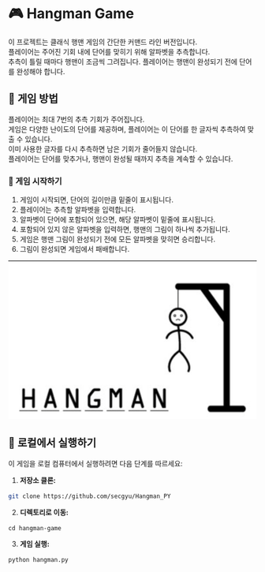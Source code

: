 # 🎮 Hangman Game

이 프로젝트는 클래식 행맨 게임의 간단한 커맨드 라인 버전입니다.  
플레이어는 주어진 기회 내에 단어를 맞히기 위해 알파벳을 추측합니다.  
추측이 틀릴 때마다 행맨이 조금씩 그려집니다. 플레이어는 행맨이 완성되기 전에 단어를 완성해야 합니다.

## 📜 게임 방법

플레이어는 최대 7번의 추측 기회가 주어집니다.  
게임은 다양한 난이도의 단어를 제공하며, 플레이어는 이 단어를 한 글자씩 추측하여 맞출 수 있습니다.  
이미 사용한 글자를 다시 추측하면 남은 기회가 줄어들지 않습니다.  
플레이어는 단어를 맞추거나, 행맨이 완성될 때까지 추측을 계속할 수 있습니다.

### 🎲 게임 시작하기

1. 게임이 시작되면, 단어의 길이만큼 밑줄이 표시됩니다.
2. 플레이어는 추측할 알파벳을 입력합니다.
3. 알파벳이 단어에 포함되어 있으면, 해당 알파벳이 밑줄에 표시됩니다.
4. 포함되어 있지 않은 알파벳을 입력하면, 행맨의 그림이 하나씩 추가됩니다.
5. 게임은 행맨 그림이 완성되기 전에 모든 알파벳을 맞히면 승리합니다.
6. 그림이 완성되면 게임에서 패배합니다.

![Hangman Game](https://github.com/secgyu/Hangman_PY/blob/main/Hangman.png)

## 🚀 로컬에서 실행하기

이 게임을 로컬 컴퓨터에서 실행하려면 다음 단계를 따르세요:

1. **저장소 클론:**
```bash
git clone https://github.com/secgyu/Hangman_PY
```
2. **디렉토리로 이동:**
```
cd hangman-game
```
3. **게임 실행:**
```python
python hangman.py
```
